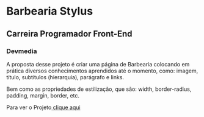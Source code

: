 <h1>Barbearia Stylus</h1>
<h2>Carreira Programador Front-End</h2>
<h3>Devmedia</h3>
<p>A proposta desse projeto é criar uma página de Barbearia colocando em prática diversos conhecimentos aprendidos até o momento, como: imagem, título, subtítulos (hierarquia), parágrafo e links.
<p>Bem como as propriedades de estilização, que são: width, border-radius, padding, margin, border, etc.</p>
<p>Para ver o Projeto<a href="https://devmedia.taoliveira.com.br/barbearia-stylus/" target="_blank"> clique aqui</a></p>
